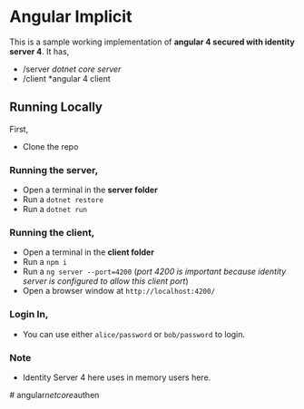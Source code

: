 # Angular Implicit

This is a sample working implementation of **angular 4 secured with identity server 4**. It has,

- /server *dotnet core server*
- /client *angular 4 client

## Running Locally

First,
- Clone the repo

### Running the server,

- Open a terminal in the **server folder**
- Run a `dotnet restore`
- Run a `dotnet run`

### Running the client,

- Open a terminal in the **client folder**
- Run a `npm i`
- Run a `ng server --port=4200` (*port 4200 is important because identity server is configured to allow this client port*)
- Open a browser window at `http://localhost:4200/`

### Login In,

- You can use either `alice/password` or `bob/password` to login.

### Note

- Identity Server 4 here uses in memory users here.

#   a n g u l a r _ n e t c o r e _ a u t h e n  
 